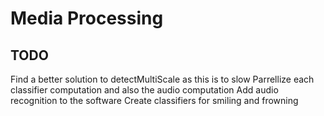 Media Processing
================

TODO
----
Find a better solution to detectMultiScale as this is to slow
Parrellize each classifier computation and also the audio computation
Add audio recognition to the software
Create classifiers for smiling and frowning